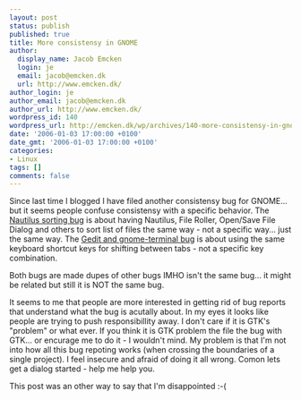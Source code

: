 ```yaml
---
layout: post
status: publish
published: true
title: More consistensy in GNOME
author:
  display_name: Jacob Emcken
  login: je
  email: jacob@emcken.dk
  url: http://www.emcken.dk/
author_login: je
author_email: jacob@emcken.dk
author_url: http://www.emcken.dk/
wordpress_id: 140
wordpress_url: http://emcken.dk/wp/archives/140-more-consistensy-in-gnome.html
date: '2006-01-03 17:00:00 +0100'
date_gmt: '2006-01-03 17:00:00 +0100'
categories:
- Linux
tags: []
comments: false
---
```

Since last time I blogged I have filed another consistensy bug for GNOME... but it seems people confuse consistensy with a specific behavior.
The [Nautilus sorting bug][1] is about having Nautilus, File Roller, Open/Save File Dialog and others to sort list of files the same way - not a specific way...  just the same way.
The [Gedit and gnome-terminal bug][2] is about using the same keyboard shortcut keys for shifting between tabs - not a specific key combination.

Both bugs are made dupes of other bugs IMHO isn't the same bug... it might be related but still it is NOT the same bug.

It seems to me that people are more interested in getting rid of bug reports that understand what the bug is acutally about. In my eyes it looks like people are trying to push responsibillity away. I don't care if it is GTK's "problem" or what ever. If you think it is GTK problem the file the bug with GTK... or encurage me to do it - I wouldn't mind. My problem is that I'm not into how all this bug repoting works (when crossing the boundaries of a single project). I feel insecure and afraid of doing it all wrong. Comon lets get a dialog started - help me help you.

This post was an other way to say that I'm disappointed :-(

[1]: http://bugzilla.gnome.org/show_bug.cgi?id=324338
[2]: http://bugzilla.gnome.org/show_bug.cgi?id=323974

